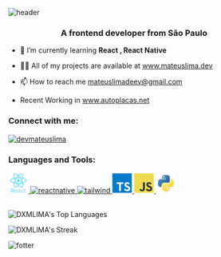 ![header](https://capsule-render.vercel.app/api?type=waving&color=gradient&customColorList=0,2,2,5,30&height=180&section=header&text=Hi,%20I'm%20Mateus%20Lima&fontSize=45)
<h3 align="center">A frontend developer from São Paulo</h3>

- 🌱 I’m currently learning **React , React Native**

- 👨‍💻 All of my projects are available at www.mateuslima.dev

- 📫 How to reach me mateuslimadeev@gmail.com

- Recent Working in  www.autoplacas.net


<h3 align="left">Connect with me:</h3>

<p align="left">
<a href="https://linkedin.com/in/devmateuslima" target="blank"><img align="center" src="https://raw.githubusercontent.com/rahuldkjain/github-profile-readme-generator/master/src/images/icons/Social/linked-in-alt.svg" alt="devmateuslima" height="30" width="40" /></a>
</p>

<h3 align="left" padding="2px">Languages and Tools:</h3>
<a href="https://reactjs.org/" target="_blank" rel="noreferrer"> <img src="https://raw.githubusercontent.com/devicons/devicon/master/icons/react/react-original-wordmark.svg" alt="react" width="40" height="40"/> </a>
<a href="https://reactnative.dev/" target="_blank" rel="noreferrer"> <img src="https://reactnative.dev/img/header_logo.svg" alt="reactnative" width="40" height="40"/> </a> <a href="https://tailwindcss.com/" target="_blank" rel="noreferrer"> <img src="https://www.vectorlogo.zone/logos/tailwindcss/tailwindcss-icon.svg" alt="tailwind" width="40" height="40"/> </a> <a href="https://www.typescriptlang.org/" target="_blank" rel="noreferrer"> <img src="https://raw.githubusercontent.com/devicons/devicon/master/icons/typescript/typescript-original.svg" alt="typescript" width="40" height="40"/> </a> 
<a href="https://developer.mozilla.org/en-US/docs/Web/JavaScript" target="_blank" rel="noreferrer"> <img src="https://raw.githubusercontent.com/devicons/devicon/master/icons/javascript/javascript-original.svg" alt="javascript" width="40" height="40"/> </a> 
<a href="https://www.python.org" target="_blank" rel="noreferrer"> <img src="https://raw.githubusercontent.com/devicons/devicon/master/icons/python/python-original.svg" alt="python" width="40" height="40"/> </a><br> </br>



![DXMLIMA's Top Languages](https://github-readme-stats.vercel.app/api/top-langs/?username=DXMLIMA&theme=gotham&show_icons=true&hide_border=true&layout=compact)

![DXMLIMA's Streak](https://github-readme-streak-stats.herokuapp.com/?user=DXMLIMA&theme=gotham&hide_border=true)


![fotter](https://capsule-render.vercel.app/api?type=waving&color=gradient&customColorList=0,2,2,5,30&height=100&section=fotter)
